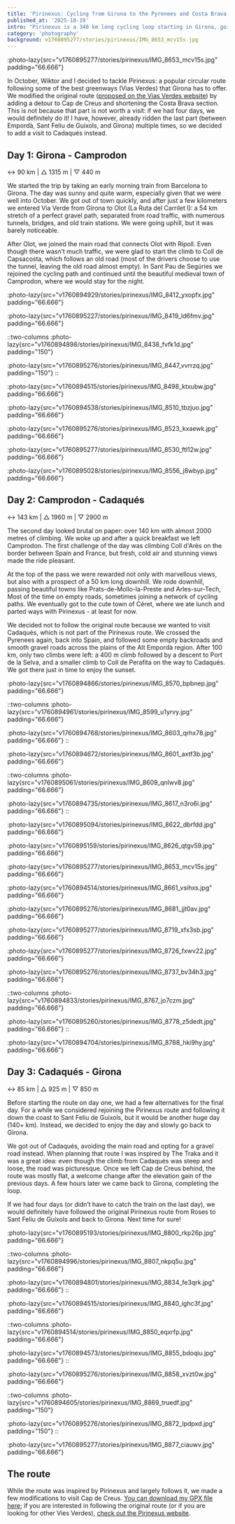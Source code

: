 ```yaml
---
title: 'Pirinexus: Cycling from Girona to the Pyrenees and Costa Brava'
published_at: '2025-10-19'
intro: "Pirinexus is a 340 km long cycling loop starting in Girona, going across the Pyrenees to France and then going back via Costa Brava. The variety of landscapes, rich culture, medieval towns, and kilometers of gravel cycling paths and empty asphalt roads make it a perfect 3-day-long bikepacking route."
category: 'photography'
background: v1760895277/stories/pirinexus/IMG_8653_mcv15s.jpg
---
```


:photo-lazy{src="v1760895277/stories/pirinexus/IMG_8653_mcv15s.jpg" padding="66.666"}

In October, Wiktor and I decided to tackle Pirinexus: a popular circular route following some of the best greenways (Vias Verdes) that Girona has to offer. We modified the original route ([proposed on the Vias Verdes website](https://www.viesverdes.cat/pirinexus/)) by adding a detour to Cap de Creus and shortening the Costa Brava section. This is not because that part is not worth a visit: if we had four days, we would definitely do it! I have, however, already ridden the last part (between Empordà, Sant Feliu de Guíxols, and Girona) multiple times, so we decided to add a visit to Cadaqués instead.

## Day 1: Girona - Camprodon

↔ 90 km | △ 1315 m | ▽ 440 m

We started the trip by taking an early morning train from Barcelona to Girona. The day was sunny and quite warm, especially given that we were well into October. We got out of town quickly, and after just a few kilometers we entered Via Verde from Girona to Olot (La Ruta del Carrilet I): a 54 km stretch of a perfect gravel path, separated from road traffic, with numerous tunnels, bridges, and old train stations. We were going uphill, but it was barely noticeable.

After Olot, we joined the main road that connects Olot with Ripoll. Even though there wasn’t much traffic, we were glad to start the climb to Coll de Capsacosta, which follows an old road (most of the drivers choose to use the tunnel, leaving the old road almost empty). In Sant Pau de Segúries we rejoined the cycling path and continued until the beautiful medieval town of Camprodon, where we would stay for the night.

:photo-lazy{src="v1760894929/stories/pirinexus/IMG_8412_yxopfx.jpg" padding="66.666"}

:photo-lazy{src="v1760895227/stories/pirinexus/IMG_8419_ld6fmv.jpg" padding="66.666"}

::two-columns
:photo-lazy{src="v1760894898/stories/pirinexus/IMG_8438_fvfk1d.jpg" padding="150"}

:photo-lazy{src="v1760895276/stories/pirinexus/IMG_8447_vvrrzq.jpg" padding="150"}
::

:photo-lazy{src="v1760894515/stories/pirinexus/IMG_8498_ktxubw.jpg" padding="66.666"}

:photo-lazy{src="v1760894538/stories/pirinexus/IMG_8510_tbzjuo.jpg" padding="66.666"}

:photo-lazy{src="v1760895276/stories/pirinexus/IMG_8523_kxaewk.jpg" padding="66.666"}

:photo-lazy{src="v1760895277/stories/pirinexus/IMG_8530_ftl12w.jpg" padding="66.666"}

:photo-lazy{src="v1760895028/stories/pirinexus/IMG_8556_j8wbyp.jpg" padding="66.666"}

## Day 2: Camprodon - Cadaqués

↔ 143 km | △ 1960 m | ▽ 2900 m

The second day looked brutal on paper: over 140 km with almost 2000 metres of climbing. We woke up and after a quick breakfast we left Camprodon. The first challenge of the day was climbing Coll d'Arès on the border between Spain and France, but fresh, cold air and stunning views made the ride pleasant.

At the top of the pass we were rewarded not only with marvellous views, but also with a prospect of a 50 km long downhill. We rode downhill, passing beautiful towns like Prats-de-Mollo-la-Preste and Arles-sur-Tech, Most of the time on empty roads, sometimes joining a network of cycling paths. We eventually got to the cute town of Céret, where we ate lunch and parted ways with Pirinexus - at least for now.

We decided not to follow the original route because we wanted to visit Cadaqués, which is not part of the Pirinexus route. We crossed the Pyrenees again, back into Spain, and followed some empty backroads and smooth gravel roads across the plains of the Alt Empordà region. After 100 km, only two climbs were left: a 400 m climb followed by a descent to Port de la Selva, and a smaller climb to Coll de Perafita on the way to Cadaqués. We got there just in time to enjoy the sunset. 

:photo-lazy{src="v1760894866/stories/pirinexus/IMG_8570_bpbnep.jpg" padding="66.666"}

::two-columns
:photo-lazy{src="v1760894961/stories/pirinexus/IMG_8599_u1yrvy.jpg" padding="66.666"}

:photo-lazy{src="v1760894768/stories/pirinexus/IMG_8603_qrhx78.jpg" padding="66.666"}
::

:photo-lazy{src="v1760894672/stories/pirinexus/IMG_8601_axtf3b.jpg" padding="66.666"}

::two-columns
:photo-lazy{src="v1760895061/stories/pirinexus/IMG_8609_qnlwv8.jpg" padding="66.666"}

:photo-lazy{src="v1760894735/stories/pirinexus/IMG_8617_n3ro6i.jpg" padding="66.666"}
::

:photo-lazy{src="v1760895094/stories/pirinexus/IMG_8622_dbrfdd.jpg" padding="66.666"}

:photo-lazy{src="v1760895159/stories/pirinexus/IMG_8626_qtgv59.jpg" padding="66.666"}

:photo-lazy{src="v1760895277/stories/pirinexus/IMG_8653_mcv15s.jpg" padding="66.666"}

:photo-lazy{src="v1760894514/stories/pirinexus/IMG_8661_vsihxs.jpg" padding="66.666"}

:photo-lazy{src="v1760895276/stories/pirinexus/IMG_8681_jjt0av.jpg" padding="66.666"}

:photo-lazy{src="v1760895277/stories/pirinexus/IMG_8719_xfx3sb.jpg" padding="66.666"}

:photo-lazy{src="v1760895277/stories/pirinexus/IMG_8726_fxwv22.jpg" padding="66.666"}

:photo-lazy{src="v1760895276/stories/pirinexus/IMG_8737_bv34h3.jpg" padding="66.666"}

::two-columns
:photo-lazy{src="v1760894833/stories/pirinexus/IMG_8767_jo7czm.jpg" padding="66.666"}

:photo-lazy{src="v1760895260/stories/pirinexus/IMG_8778_z5dedt.jpg" padding="66.666"}
::

:photo-lazy{src="v1760894704/stories/pirinexus/IMG_8788_hki9hy.jpg" padding="66.666"}


## Day 3: Cadaqués - Girona

↔ 85 km | △ 925 m | ▽ 850 m

Before starting the route on day one, we had a few alternatives for the final day. For a while we considered rejoining the Pirinexus route and following it down the coast to Sant Feliu de Guíxols, but it would be another huge day (140+ km). Instead, we decided to enjoy the day and slowly go back to Girona.

We got out of Cadaqués, avoiding the main road and opting for a gravel road instead. When planning that route I was inspired by The Traka and it was a great idea: even though the climb from Cadaqués was steep and loose, the road was picturesque. Once we left Cap de Creus behind, the route was mostly flat, a welcome change after the elevation gain of the previous days. A few hours later we came back to Girona, completing the loop. 

If we had four days (or didn’t have to catch the train on the last day), we would definitely have followed the original Pirinexus route from Roses to Sant Feliu de Guíxols and back to Girona. Next time for sure!

:photo-lazy{src="v1760895193/stories/pirinexus/IMG_8800_rkp26p.jpg" padding="66.666"}

::two-columns
:photo-lazy{src="v1760894996/stories/pirinexus/IMG_8807_nkpq5u.jpg" padding="66.666"}

:photo-lazy{src="v1760894801/stories/pirinexus/IMG_8834_fe3qrk.jpg" padding="66.666"}
::

:photo-lazy{src="v1760894515/stories/pirinexus/IMG_8840_ighc3f.jpg" padding="66.666"}

::two-columns
:photo-lazy{src="v1760894514/stories/pirinexus/IMG_8850_eqxrfp.jpg" padding="66.666"}

:photo-lazy{src="v1760894573/stories/pirinexus/IMG_8855_bdoqiu.jpg" padding="66.666"}
::

:photo-lazy{src="v1760895276/stories/pirinexus/IMG_8858_xvzt0w.jpg" padding="66.666"}

::two-columns
:photo-lazy{src="v1760894605/stories/pirinexus/IMG_8869_truedf.jpg" padding="150"}

:photo-lazy{src="v1760895276/stories/pirinexus/IMG_8872_lpdpxd.jpg" padding="150"}
::

:photo-lazy{src="v1760895277/stories/pirinexus/IMG_8877_ciauwv.jpg" padding="66.666"}

## The route

While the route was inspired by Pirinexus and largely follows it, we made a few modifications to visit Cap de Creus. [You can download my GPX file here](https://www.komoot.com/tour/2644296938); if you are interested in following the original route (or if you are looking for other Vies Verdes), [check out the Pirinexus website](https://www.viesverdes.cat/pirinexus/).
